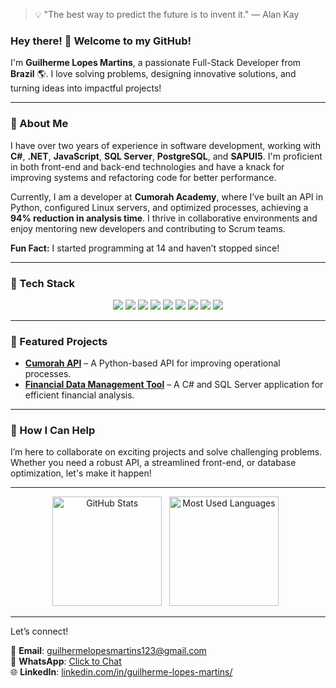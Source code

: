 > 💡 "The best way to predict the future is to invent it." — Alan Kay

### Hey there! 👋 Welcome to my GitHub!

I'm **Guilherme Lopes Martins**, a passionate Full-Stack Developer from **Brazil** 🌎. I love solving problems, designing innovative solutions, and turning ideas into impactful projects!

---

### 🚀 About Me

I have over two years of experience in software development, working with **C#**, **.NET**, **JavaScript**, **SQL Server**, **PostgreSQL**, and **SAPUI5**. I'm proficient in both front-end and back-end technologies and have a knack for improving systems and refactoring code for better performance.

Currently, I am a developer at **Cumorah Academy**, where I’ve built an API in Python, configured Linux servers, and optimized processes, achieving a **94% reduction in analysis time**. I thrive in collaborative environments and enjoy mentoring new developers and contributing to Scrum teams.

**Fun Fact:** I started programming at 14 and haven’t stopped since!

---

### 🔧 Tech Stack

<p align="center"> 
<img src="https://img.shields.io/badge/C%23-239120?style=for-the-badge&logo=csharp&logoColor=white" /> 
<img src="https://img.shields.io/badge/.NET-512BD4?style=for-the-badge&logo=dotnet&logoColor=white" /> 
<img src="https://img.shields.io/badge/JavaScript-F7DF1E?style=for-the-badge&logo=javascript&logoColor=black" /> 
<img src="https://img.shields.io/badge/PostgreSQL-336791?style=for-the-badge&logo=postgresql&logoColor=white" /> 
<img src="https://img.shields.io/badge/SQL%20Server-CC2927?style=for-the-badge&logo=microsoftsqlserver&logoColor=white" /> 
<img src="https://img.shields.io/badge/Python-3776AB?style=for-the-badge&logo=python&logoColor=white" /> 
<img src="https://img.shields.io/badge/Linux-FCC624?style=for-the-badge&logo=linux&logoColor=black" /> 
<img src="https://img.shields.io/badge/SAPUI5-0FAAFF?style=for-the-badge&logo=sap&logoColor=white" /> 
<img src="https://img.shields.io/badge/Git-F05032?style=for-the-badge&logo=git&logoColor=white" />
</p>

---

### 🌟 Featured Projects
- [**Cumorah API**](#) – A Python-based API for improving operational processes.  
- [**Financial Data Management Tool**](#) – A C# and SQL Server application for efficient financial analysis.  

---

### 🤝 How I Can Help

I’m here to collaborate on exciting projects and solve challenging problems. Whether you need a robust API, a streamlined front-end, or database optimization, let's make it happen!

---

<p align="center">
    <img height=175 alt="GitHub Stats" src="https://github-readme-stats.vercel.app/api?username=guilhermelopesmartins&show_icons=true&count_private=true&theme=dark" />&nbsp;&nbsp;
    <img height=175 alt="Most Used Languages" src="https://github-readme-stats.vercel.app/api/top-langs/?username=guilhermelopesmartins&layout=compact&theme=dark" />&nbsp;&nbsp;
</p>

---

Let’s connect!

📧 **Email**: guilhermelopesmartins123@gmail.com  
📱 **WhatsApp**: [Click to Chat](https://wa.me/+555198394721)  
🌐 **LinkedIn**: [linkedin.com/in/guilherme-lopes-martins/](https://www.linkedin.com/in/guilherme-lopes-martins/)
